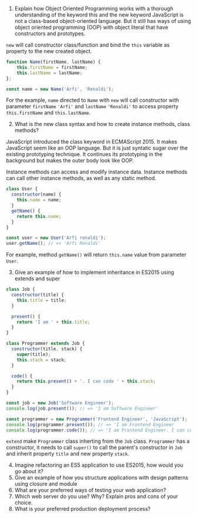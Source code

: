1. Explain how Object Oriented Programming works with a thorough understanding of the keyword this and the new keyword
JavaScript is not a class-based object-oriented language. But it still has ways of using object oriented programming (OOP) with object literal that have constructors and prototypes.

`new` will call constructor class/function and bind the `this` variable as property to the new created object.

```js
function Name(firstName, lastName) {
    this.firstName = firstName;
    this.lastName = lastName;
};

const name = new Name('Arfi', 'Renaldi');
```

For the example, `name` directed to `Name` with `new` will call constructor with parameter `firstName` `'Arfi'` and `lastName` `'Renaldi'` to access property `this.firstName` and `this.lastName`.

2. What is the new class syntax and how to create instance methods, class methods?

JavaScript introduced the class keyword in ECMAScript 2015. It makes JavaScript seem like an OOP language. But it is just syntatic sugar over the existing prototyping technique. It continues its prototyping in the background but makes the outer body look like OOP.

Instance methods can access and modify instance data. Instance methods can call other instance methods, as well as any static method.

```js
class User {
  constructor(name) {
    this.name = name;
  }
  getName() {
    return this.name;
  }
}

const user = new User('Arfi renaldi');
user.getName(); // => 'Arfi Renaldi'
```

For example, method `getName()` will return `this.name` value from parameter `User`.

3. Give an example of how to implement inheritance in ES2015 using extends and super
```js
class Job {
  constructor(title) {
    this.title = title;
  }

  present() {
    return 'I am ' + this.title;
  }
}

class Programmer extends Job {
  constructor(title, stack) {
    super(title);
    this.stack = stack;
  }

  code() {
    return this.present() + '. I can code ' + this.stack;
  }
}

const job = new Job('Software Engineer');
console.log(job.present()); // => 'I am Software Engineer'

const programmer = new Programmer('Frontend Engineer', 'JavaScript');
console.log(programmer.present()); // => 'I am Frontend Engineer
console.log(programmer.code()); // => 'I am Frontend Engineer. I can code JavaScript'
```
`extend` make `Programmer` class inherting from the `Job` class. `Programmer` has a constructor, it needs to call `super()` to call the parent's constructor in `Job` and inherit property `title` and new property `stack`.

4. Imagine refactoring an ES5 application to use ES2015, how would you go about it?
5. Give an example of how you structure applications with design patterns using closure and module
6. What are your preferred ways of testing your web application?
7. Which web server do you use? Why? Explain pros and cons of your choice.
8. What is your preferred production deployment process?
